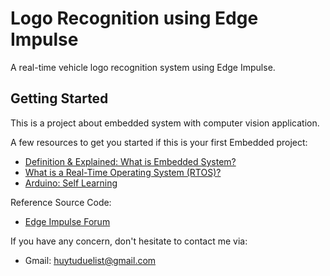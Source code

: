 # Logo Recognition using Edge Impulse
A real-time vehicle logo recognition system using Edge Impulse.

## Getting Started 

This is a project about embedded system with computer vision application.

A few resources to get you started if this is your first Embedded project:

- [Definition & Explained: What is Embedded System?](https://www.youtube.com/watch?v=oPn_adlC1Q0)
- [What is a Real-Time Operating System (RTOS)?](https://www.youtube.com/watch?v=F321087yYy4)
- [Arduino: Self Learning](http://arduino.vn/reference/howto)

Reference Source Code: 
- [Edge Impulse Forum](https://forum.edgeimpulse.com/)

If you have any concern, don't hesitate to contact me via:
- Gmail: huytuduelist@gmail.com


